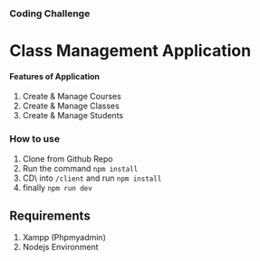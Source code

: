 ### Coding Challenge

# Class Management Application


#### Features of Application
1. Create & Manage Courses
2. Create & Manage Classes
3. Create & Manage Students

### How to use
1. Clone from Github Repo
2. Run the command `npm install`
3. CD\ into `/client` and run `npm install`
4. finally `npm run dev`

## Requirements

1. Xampp (Phpmyadmin)
2. Nodejs Environment


